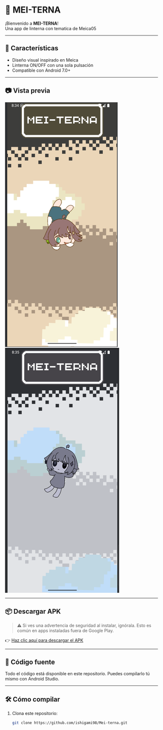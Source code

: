 # 🔦 MEI-TERNA

¡Bienvenido a **MEI-TERNA**!  
Una app de linterna con tematica de Meica05

---

## 📱 Características

- Diseño visual inspirado en Meica
- Linterna ON/OFF con una sola pulsación
- Compatible con Android 7.0+

---

## 📷 Vista previa

![Mei-Terna encendida](./screenshots/Mei_on.png)  
![Mei-Terna apagada](./screenshots/Mei_off.png)

---

## 📦 Descargar APK

> ⚠️ Si ves una advertencia de seguridad al instalar, ignórala. Esto es común en apps instaladas fuera de Google Play.

👉 [Haz clic aquí para descargar el APK](https://github.com/ishigami98/Mei-terna/releases/latest/download/Mei-terna.apk)

---

## 🚧 Código fuente

Todo el código está disponible en este repositorio. Puedes compilarlo tú mismo con Android Studio.

---

## 🛠️ Cómo compilar

1. Clona este repositorio:
   ```bash
   git clone https://github.com/ishigami98/Mei-terna.git
